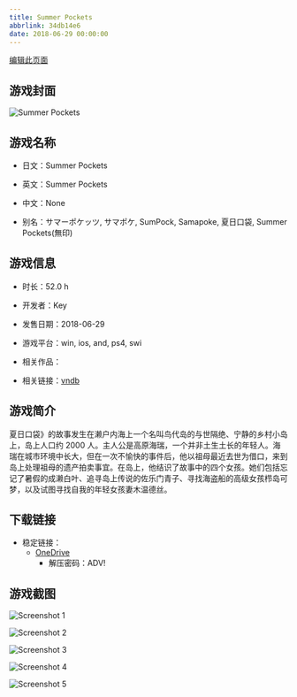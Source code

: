 ```yaml
---
title: Summer Pockets
abbrlink: 34db14e6
date: 2018-06-29 00:00:00
---
```

[编辑此页面](https://github.com/ACG-3/ADV3-source/blob/main/source/_posts/games/Summer%20Pockets.md)

## 游戏封面

![Summer Pockets](https://pan.timero.xyz/onedrive/img_lib_001/Summer%20Pockets_cover.avif)


## 游戏名称

- 日文：Summer Pockets
- 英文：Summer Pockets
- 中文：None

- 别名：サマーポケッツ, サマポケ, SumPock, Samapoke, 夏日口袋, Summer Pockets(無印)


## 游戏信息

- 时长：52.0 h
- 开发者：Key
- 发售日期：2018-06-29
- 游戏平台：win, ios, and, ps4, swi
- 相关作品：

- 相关链接：[vndb](https://vndb.org/v20424)


## 游戏简介

夏日口袋》的故事发生在濑户内海上一个名叫鸟代岛的与世隔绝、宁静的乡村小岛上，岛上人口约 2000 人。主人公是高原海瑞，一个并非土生土长的年轻人。海瑞在城市环境中长大，但在一次不愉快的事件后，他以祖母最近去世为借口，来到岛上处理祖母的遗产拍卖事宜。在岛上，他结识了故事中的四个女孩。她们包括忘记了暑假的成濑白叶、追寻岛上传说的佐乐门青子、寻找海盗船的高级女孩栉岛可梦，以及试图寻找自我的年轻女孩妻木温德丝。




## 下载链接

- 稳定链接：
    - [OneDrive](https://pan.timero.xyz/onedrive/adv_lib_001/Summer%20Pockets)
        - 解压密码：ADV!



## 游戏截图


![Screenshot 1](https://pan.timero.xyz/onedrive/img_lib_001/Summer%20Pockets_Screenshot_1.avif)

![Screenshot 2](https://pan.timero.xyz/onedrive/img_lib_001/Summer%20Pockets_Screenshot_2.avif)

![Screenshot 3](https://pan.timero.xyz/onedrive/img_lib_001/Summer%20Pockets_Screenshot_3.avif)

![Screenshot 4](https://pan.timero.xyz/onedrive/img_lib_001/Summer%20Pockets_Screenshot_4.avif)

![Screenshot 5](https://pan.timero.xyz/onedrive/img_lib_001/Summer%20Pockets_Screenshot_5.avif)

